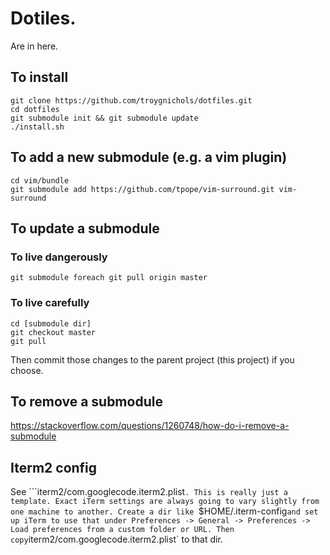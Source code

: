 # Dotiles.
Are in here.

## To install

    git clone https://github.com/troygnichols/dotfiles.git
    cd dotfiles
    git submodule init && git submodule update
    ./install.sh

## To add a new submodule (e.g. a vim plugin)

    cd vim/bundle
    git submodule add https://github.com/tpope/vim-surround.git vim-surround

## To update a submodule

### To live dangerously

    git submodule foreach git pull origin master

### To live carefully

    cd [submodule dir]
    git checkout master
    git pull

Then commit those changes to the parent project (this project) if you choose.

## To remove a submodule

https://stackoverflow.com/questions/1260748/how-do-i-remove-a-submodule

## Iterm2 config

See ```iterm2/com.googlecode.iterm2.plist`. This is really just a template. Exact iTerm settings are always going to vary slightly from one machine to another. Create a dir like `$HOME/.iterm-config` and set up iTerm to use that under Preferences -> General -> Preferences -> Load preferences from a custom folder or URL. Then copy `iterm2/com.googlecode.iterm2.plist` to that dir.
